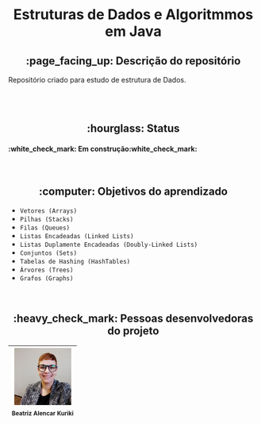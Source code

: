 <h1 align="center"> Estruturas de Dados e Algoritmmos em Java</h1>

<h2 align="center">:page_facing_up: Descrição do repositório</h2>
<p>Repositório criado para estudo de estrutura de Dados. </p>

<br>



<br>
<h2 align="center">:hourglass: Status  </h2>
<h4> :white_check_mark: Em construção:white_check_mark: </h4>


</br>



<h2 align="center"> :computer: Objetivos do aprendizado </h2>

- ``Vetores (Arrays)``
- ``Pilhas (Stacks)``
- ``Filas (Queues)``
- ``Listas Encadeadas (Linked Lists)``
- ``Listas Duplamente Encadeadas (Doubly-Linked Lists)``
- ``Conjuntos (Sets)``
- ``Tabelas de Hashing (HashTables)``
- ``Árvores (Trees)``
- ``Grafos (Graphs)``

<br>
<h2 align="center"> :heavy_check_mark: Pessoas desenvolvedoras do projeto </h2>

| <img src="https://github.com/BeatrizKuriki/SistemaEnvioDeEmail/blob/main/assets/beatrizdev.jpg" width=115><br><sub>Beatriz Alencar Kuriki</sub> | 
| :---: |






